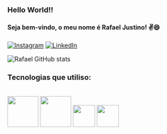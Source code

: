 ### Hello World!!  
#### Seja bem-vindo, o meu nome é Rafael Justino! ✌️😄  

[![Instagram](https://img.shields.io/badge/Instagram-E4405F?style=for-the-badge&logo=instagram&logoColor=white
)](https://www.instagram.com/dev.justino/?igshid=ZDdkNTZiNTM%3D)
[![LinkedIn](https://img.shields.io/badge/LinkedIn-0077B5?style=for-the-badge&logo=linkedin&logoColor=white
)](https://www.linkedin.com/in/rafael-justino-b04303222/)

![Rafael GitHub stats](https://github-readme-stats.vercel.app/api?username=faeljtn&show_icons=true&theme=dracula)

### Tecnologias que utiliso:

<div style="display: inline_block"><br/>
<img height="70em" src="https://cdn.jsdelivr.net/gh/devicons/devicon/icons/html5/html5-original-wordmark.svg" />
<img height="70em" src="https://cdn.jsdelivr.net/gh/devicons/devicon/icons/css3/css3-original-wordmark.svg" />
<img height="50em" src="https://cdn.jsdelivr.net/gh/devicons/devicon/icons/javascript/javascript-original.svg" />
<img height="50em" src="https://cdn.jsdelivr.net/gh/devicons/devicon/icons/linux/linux-original.svg" />
</div>



